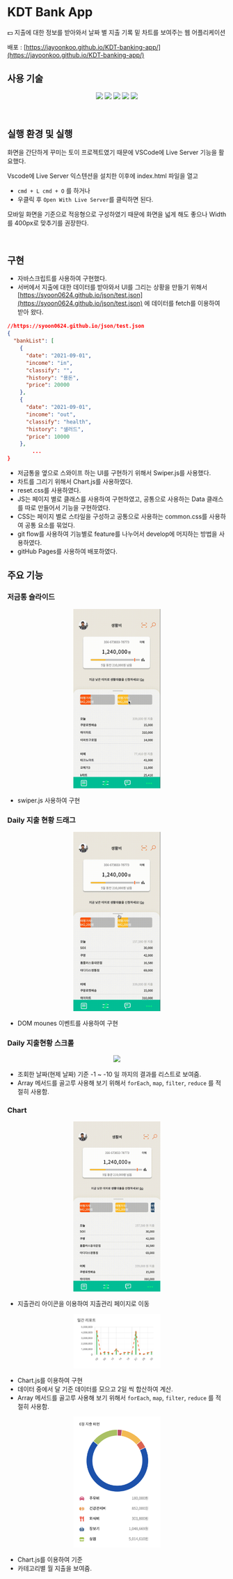 # KDT Bank App

💵 지출에 대한 정보를 받아와서 날짜 별 지출 기록 밑 차트를 보여주는 웹 어플리케이션

배포 : [https://jayoonkoo.github.io/KDT-banking-app/](https://jayoonkoo.github.io/KDT-banking-app/)

## 사용 기술

<p align='center'>
    <img src="https://img.shields.io/badge/Javascript-yellow"/>
    <img src="https://img.shields.io/badge/HTML-red?">
    <img src="https://img.shields.io/badge/CSS-blue?">
    <img src="https://img.shields.io/badge/Swiper.js-green">
    <img src="https://img.shields.io/badge/Chart.js-orange">
</p>

<br />

## 실행 환경 및 실행

화면을 간단하게 꾸미는 토이 프로젝트였기 때문에 VSCode에 Live Server 기능을 활요했다.

Vscode에 Live Server 익스텐션을 설치한 이후에 index.html 파일을 열고

- `cmd + L cmd + O`
  를 하거나
- 우클릭 후 `Open With Live Server`를 클릭하면 된다.

모바일 화면을 기준으로 적응형으로 구성하였기 때문에 화면을 넓게 해도 좋으나 Width를 400px로 맞추기를 권장한다.

<br />

## 구현

- 자바스크립트를 사용하여 구현했다.
- 서버에서 지출에 대한 데이터를 받아와서 UI를 그리는 상황을 만들기 위해서 [https://syoon0624.github.io/json/test.json](https://syoon0624.github.io/json/test.json) 에 데이터를 fetch를 이용하여 받아 왔다.

```json
//https://syoon0624.github.io/json/test.json
{
  "bankList": [
    {
      "date": "2021-09-01",
      "income": "in",
      "classify": "",
      "history": "용돈",
      "price": 20000
    },
    {
      "date": "2021-09-01",
      "income": "out",
      "classify": "health",
      "history": "샐러드",
      "price": 10000
    },
		...
}
```

- 저금통을 옆으로 스와이프 하는 UI를 구현하기 위해서 Swiper.js를 사용했다.
- 차트를 그리기 위해서 Chart.js를 사용하였다.
- reset.css를 사용하였다.
- JS는 페이지 별로 클래스를 사용하여 구현하였고, 공통으로 사용하는 Data 클래스를 따로 만들어서 기능을 구현하였다.
- CSS는 페이지 별로 스타일을 구성하고 공통으로 사용하는 common.css를 사용하여 공통 요소를 묶었다.
- git flow를 사용하여 기능별로 feature를 나누어서 develop에 머지하는 방법을 사용하였다.
- gitHub Pages를 사용하여 배포하였다.

## 주요 기능

### 저금통 슬라이드

<p align="center"><img src="./README/swiper.gif" width="200"></p>

- swiper.js 사용하여 구현

### Daily 지출 현황 드래그

<p align="center"><img src="./README/drag.gif" width="200"></p>

- DOM mounes 이벤트를 사용하여 구현

### Daily 지출현황 스크롤

<p align="center"><img src="./README/scroll_1.gif" width="200"></p>

- 조회한 날짜(현제 날짜) 기준 -1 ~ -10 일 까지의 결과를 리스트로 보여줌.
- Array 메서드를 골고루 사용해 보기 위해서 `forEach`, `map`, `filter`, `reduce` 를 적절히 사용함.

### Chart

<p align="center"><img src="./README/chart.gif" width="200"></p>

- 지출관리 아이콘을 이용하여 지출관리 페이지로 이동

<p align="center"><img src="./README/dailyChart.png" width="200"></p>

- Chart.js를 이용하여 구현
- 데이터 중에서 달 기준 데이터를 모으고 2일 씩 합산하여 계산.
- Array 메서드를 골고루 사용해 보기 위해서 `forEach`, `map`, `filter`, `reduce` 를 적절히 사용함.

<p align="center"><img src="./README/category.png" width="200"></p>

- Chart.js를 이용하여 기준
- 카테고리별 월 지출을 보여줌.
